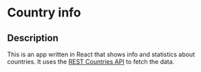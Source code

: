 # Country info
## Description
This is an app written in React that shows info and statistics about countries.
It uses the [REST Countries API](https://restcountries.com/) to fetch the data.

